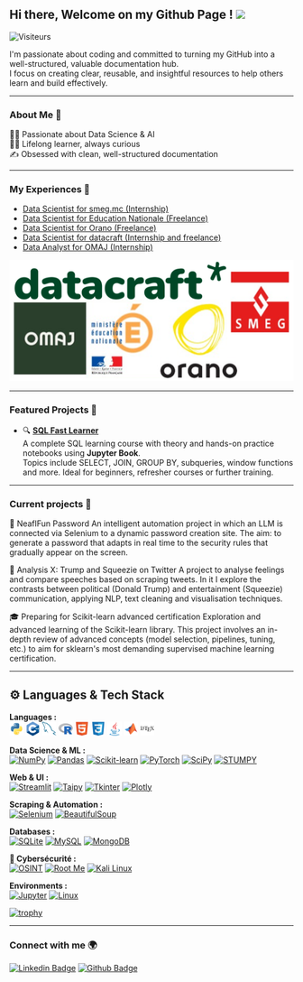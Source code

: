 ## Hi there, Welcome on my Github Page ! <img src="https://media.giphy.com/media/hvRJCLFzcasrR4ia7z/giphy.gif" width="25">
![Visiteurs](https://visitor-badge.laobi.icu/badge?page_id=Mastocodeur.Mastocodeur)

I'm passionate about coding and committed to turning my GitHub into a well-structured, valuable documentation hub.  
I focus on creating clear, reusable, and insightful resources to help others learn and build effectively.

___

### About Me 🚀
👨‍💻 Passionate about Data Science & AI  
🧑‍🎓 Lifelong learner, always curious  
✍️ Obsessed with clean, well-structured documentation  

___

### My Experiences 🙌
- [Data Scientist for smeg.mc (Internship)](https://www.smeg.mc/) 
- [Data Scientist for Education Nationale (Freelance)](https://www.education.gouv.fr/)
- [Data Scientist for Orano (Freelance)](https://www.orano.group/fr) 
- [Data Scientist for datacraft (Internship and freelance)](https://datacraft.paris/) 
- [Data Analyst for OMAJ (Internship)](https://omaj.fr/)

<div align="center">
  <img src="logos_entreprises.png" alt="Logos entreprises" />
</div>

___

### Featured Projects 📌

- 🔍 [**SQL Fast Learner**](https://github.com/Mastocodeur/sql-fast-learner)  
  A complete SQL learning course with theory and hands-on practice notebooks using **Jupyter Book**.  
  Topics include SELECT, JOIN, GROUP BY, subqueries, window functions and more. Ideal for beginners, refresher courses or further training.
___


### Current projects 🚧

🤖 NeaflFun Password
An intelligent automation project in which an LLM is connected via Selenium to a dynamic password creation site. The aim: to generate a password that adapts in real time to the security rules that gradually appear on the screen.

🧠 Analysis X: Trump and Squeezie on Twitter
A project to analyse feelings and compare speeches based on scraping tweets. In it I explore the contrasts between political (Donald Trump) and entertainment (Squeezie) communication, applying NLP, text cleaning and visualisation techniques.

🎓 Preparing for Scikit-learn advanced certification
Exploration and advanced learning of the Scikit-learn library. This project involves an in-depth review of advanced concepts (model selection, pipelines, tuning, etc.) to aim for sklearn's most demanding supervised machine learning certification.

___

## ⚙️ Languages & Tech Stack

**Languages :**  
<code><img height="25" src="https://raw.githubusercontent.com/devicons/devicon/master/icons/python/python-original.svg" alt="Python"/></code>
<code><img height="25" src="https://raw.githubusercontent.com/devicons/devicon/master/icons/cplusplus/cplusplus-original.svg" alt="C++"/></code>
<code><img height="25" src="https://raw.githubusercontent.com/devicons/devicon/master/icons/mysql/mysql-original.svg" alt="SQL"/></code>
<code><img height="25" src="https://raw.githubusercontent.com/devicons/devicon/master/icons/r/r-original.svg" alt="R"/></code>
<code><img height="25" src="https://raw.githubusercontent.com/devicons/devicon/master/icons/html5/html5-original.svg" alt="HTML5"/></code>
<code><img height="25" src="https://raw.githubusercontent.com/devicons/devicon/master/icons/css3/css3-original.svg" alt="CSS3"/></code>
<code><img height="25" src="https://raw.githubusercontent.com/devicons/devicon/master/icons/java/java-original.svg" alt="Java"/></code>
<code><img height="25" src="https://raw.githubusercontent.com/devicons/devicon/master/icons/matlab/matlab-original.svg" alt="MATLAB"/></code>
<code><img height="25" src="https://raw.githubusercontent.com/devicons/devicon/master/icons/latex/latex-original.svg" alt="LaTeX"/></code>


**Data Science & ML :**  
[![NumPy](https://img.shields.io/badge/NumPy-013243?style=flat&logo=numpy&logoColor=white)](https://numpy.org)
[![Pandas](https://img.shields.io/badge/Pandas-150458?style=flat&logo=pandas&logoColor=white)](https://pandas.pydata.org)
[![Scikit-learn](https://img.shields.io/badge/Scikit--learn-F7931E?style=flat&logo=scikitlearn&logoColor=white)](https://scikit-learn.org)
[![PyTorch](https://img.shields.io/badge/PyTorch-EE4C2C?style=flat&logo=pytorch&logoColor=white)](https://pytorch.org)
[![SciPy](https://img.shields.io/badge/SciPy-8CAAE6?style=flat&logo=scipy&logoColor=white)](https://scipy.org)
[![STUMPY](https://img.shields.io/badge/STUMPY-00BFC4?style=flat&logo=python&logoColor=white)](https://stumpy.readthedocs.io)

**Web & UI :**  
[![Streamlit](https://img.shields.io/badge/Streamlit-FF4B4B?style=flat&logo=streamlit&logoColor=white)](https://streamlit.io)
[![Taipy](https://img.shields.io/badge/Taipy-1E90FF?style=flat&logo=python&logoColor=white)](https://www.taipy.io)
[![Tkinter](https://img.shields.io/badge/Tkinter-FF6F61?style=flat&logo=python&logoColor=white)](https://docs.python.org/3/library/tkinter.html)
[![Plotly](https://img.shields.io/badge/Plotly-3F4F75?style=flat&logo=plotly&logoColor=white)](https://plotly.com)

**Scraping & Automation :**  
[![Selenium](https://img.shields.io/badge/Selenium-43B02A?style=flat&logo=selenium&logoColor=white)](https://www.selenium.dev)
[![BeautifulSoup](https://img.shields.io/badge/BeautifulSoup-8B0000?style=flat&logo=python&logoColor=white)](https://www.crummy.com/software/BeautifulSoup)

**Databases :**  
[![SQLite](https://img.shields.io/badge/SQLite-003B57?style=flat&logo=sqlite&logoColor=white)](https://www.sqlite.org)
[![MySQL](https://img.shields.io/badge/MySQL-4479A1?style=flat&logo=mysql&logoColor=white)](https://www.mysql.com)
[![MongoDB](https://img.shields.io/badge/MongoDB-47A248?style=flat&logo=mongodb&logoColor=white)](https://www.mongodb.com)

**🔐 Cybersécurité :**  
[![OSINT](https://img.shields.io/badge/OSINT-5E5DF0?style=flat&logo=search&logoColor=white)](https://osintframework.com)
[![Root Me](https://img.shields.io/badge/Root_Me-111111?style=flat&logo=tryhackme&logoColor=white)](https://www.root-me.org)
[![Kali Linux](https://img.shields.io/badge/Kali_Linux-268BEE?style=flat&logo=kalilinux&logoColor=white)](https://www.kali.org)

**Environments :**  
[![Jupyter](https://img.shields.io/badge/Jupyter-F37626?style=flat&logo=jupyter&logoColor=white)](https://jupyter.org)
[![Linux](https://img.shields.io/badge/Linux-FCC624?style=flat&logo=linux&logoColor=black)](https://www.kernel.org)


[![trophy](https://github-profile-trophy.vercel.app/?username=Mastocodeur&theme=onedark)](https://github.com/ryo-ma/github-profile-trophy)

___

### Connect with me 🌍 
[![Linkedin Badge](https://img.shields.io/badge/-LinkedIn-0072b1?style=flat&logo=linkedin&logoColor=white)](https://www.linkedin.com/in/rgasmi/?locale=en_US)
[![Github Badge](https://img.shields.io/badge/-GitHub-grey?style=flat&logo=github&logoColor=white)](https://github.com/Mastocodeur)








